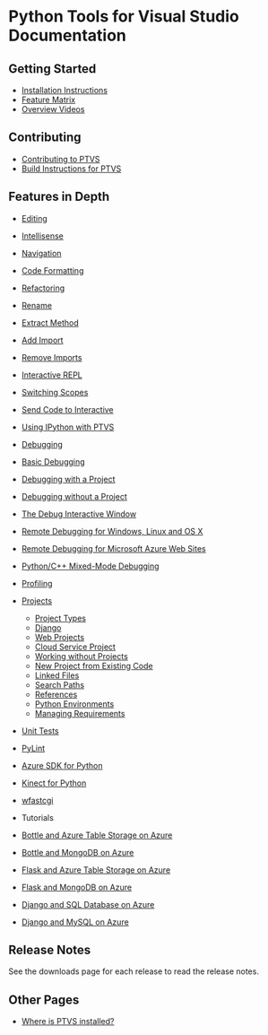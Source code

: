 Python Tools for Visual Studio Documentation
============================================

Getting Started
---------------
 * [Installation Instructions](PTVS-Installation)
 * [Feature Matrix](Features-Matrix)
 * [Overview Videos](Videos)

Contributing
------------
 * [Contributing to PTVS](Contributing-to-PTVS)
 * [Build Instructions for PTVS](Build-Instructions-for-PTVS)

Features in Depth
-----------------

* [Editing](Editor-Features)
 * [Intellisense](Editor-Features#intellisense)
 * [Navigation](Editor-Features#navigation)
 * [Code Formatting](Code-Formatting)

* [Refactoring](Refactoring)
 * [Rename](Refactoring#rename-variable)
 * [Extract Method](Refactoring#extract-method)
 * [Add Import](Refactoring#add-import)
 * [Remove Imports](Refactoring#remove-imports)

* [Interactive REPL](Interactive-REPL)
 * [Switching Scopes](Interactive-REPL#switching-scopes)
 * [Send Code to Interactive](Interactive-REPL#sending-code-to-interactive)
 * [Using IPython with PTVS](Using-IPython-with-PTVS)

* [Debugging](Debugging)
 * [Basic Debugging](Debugging#basic-debugging)
 * [Debugging with a Project](Debugging#debugging-with-a-project)
 * [Debugging without a Project](Debugging#debugging-without-a-project)
 * [The Debug Interactive Window](Debugging#the-debug-interactive-window)
 * [Remote Debugging for Windows, Linux and OS X](Cross-Platform-Remote-Debugging)
 * [Remote Debugging for Microsoft Azure Web Sites](Azure-Remote-Debugging)
 * [Python/C++ Mixed-Mode Debugging](Mixed-Mode-Debugging)

* [Profiling](Profiling)

* [Projects](Projects)
  * [Project Types](Projects#project-types)
  * [Django](Django)
  * [Web Projects](Web-Project)
  * [Cloud Service Project](Cloud-Project)
  * [Working without Projects](Projects#lightweight-usage-project-free)
  * [New Project from Existing Code](Projects#create-project-from-existing-files)
  * [Linked Files](Projects#linked-files)
  * [Search Paths](Projects#search-paths)
  * [References](Projects#references)
  * [Python Environments](Python-Environments)
  * [Managing Requirements](Python-Environments#managing-required-packages)

* [Unit Tests](Unit-Tests)

* [PyLint](PyLint)

* [Azure SDK for Python](AzureSDK)

* [Kinect for Python](PyKinect)

* [wfastcgi](wfastcgi)

* Tutorials
 * [Bottle and Azure Table Storage on Azure](Bottle-and-Azure-Table-Storage-on-Azure)
 * [Bottle and MongoDB on Azure](Bottle-and-MongoDB-on-Azure)
 * [Flask and Azure Table Storage on Azure](Flask-and-Azure-Table-Storage-on-Azure)
 * [Flask and MongoDB on Azure](Flask-and-MongoDB-on-Azure)
 * [Django and SQL Database on Azure](Django-and-SQL-Database-on-Azure)
 * [Django and MySQL on Azure](Django-and-MySQL-on-Azure)

Release Notes
-------------

See the downloads page for each release to read the release notes.

Other Pages
-----------
 * [Where is PTVS installed?](Where-is-PTVS-installed)

